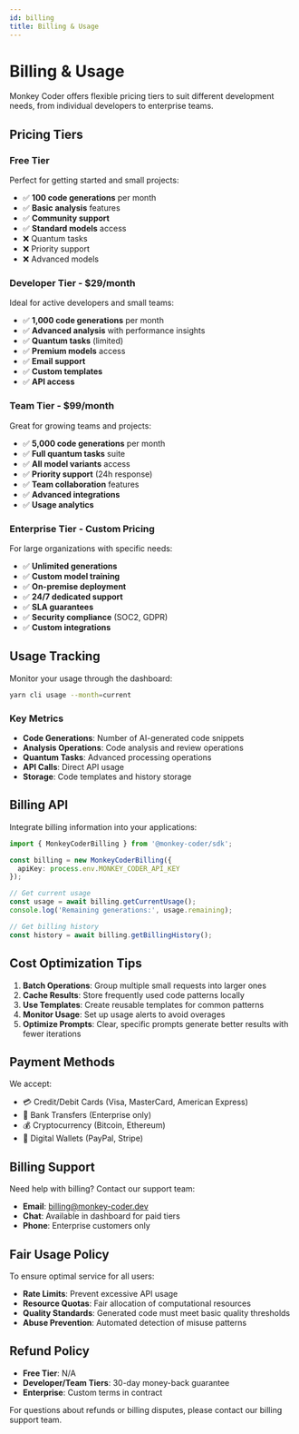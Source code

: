 ```yaml
---
id: billing
title: Billing & Usage
---
```


# Billing & Usage

Monkey Coder offers flexible pricing tiers to suit different development needs, from individual developers to enterprise teams.

## Pricing Tiers

### Free Tier

Perfect for getting started and small projects:

- ✅ **100 code generations** per month
- ✅ **Basic analysis** features
- ✅ **Community support**
- ✅ **Standard models** access
- ❌ Quantum tasks
- ❌ Priority support
- ❌ Advanced models

### Developer Tier - $29/month

Ideal for active developers and small teams:

- ✅ **1,000 code generations** per month
- ✅ **Advanced analysis** with performance insights
- ✅ **Quantum tasks** (limited)
- ✅ **Premium models** access
- ✅ **Email support**
- ✅ **Custom templates**
- ✅ **API access**

### Team Tier - $99/month

Great for growing teams and projects:

- ✅ **5,000 code generations** per month
- ✅ **Full quantum tasks** suite
- ✅ **All model variants** access
- ✅ **Priority support** (24h response)
- ✅ **Team collaboration** features
- ✅ **Advanced integrations**
- ✅ **Usage analytics**

### Enterprise Tier - Custom Pricing

For large organizations with specific needs:

- ✅ **Unlimited generations**
- ✅ **Custom model training**
- ✅ **On-premise deployment**
- ✅ **24/7 dedicated support**
- ✅ **SLA guarantees**
- ✅ **Security compliance** (SOC2, GDPR)
- ✅ **Custom integrations**

## Usage Tracking

Monitor your usage through the dashboard:

```bash
yarn cli usage --month=current
```

### Key Metrics

- **Code Generations**: Number of AI-generated code snippets
- **Analysis Operations**: Code analysis and review operations
- **Quantum Tasks**: Advanced processing operations
- **API Calls**: Direct API usage
- **Storage**: Code templates and history storage

## Billing API

Integrate billing information into your applications:

```typescript
import { MonkeyCoderBilling } from '@monkey-coder/sdk';

const billing = new MonkeyCoderBilling({
  apiKey: process.env.MONKEY_CODER_API_KEY
});

// Get current usage
const usage = await billing.getCurrentUsage();
console.log('Remaining generations:', usage.remaining);

// Get billing history
const history = await billing.getBillingHistory();
```

## Cost Optimization Tips

1. **Batch Operations**: Group multiple small requests into larger ones
2. **Cache Results**: Store frequently used code patterns locally
3. **Use Templates**: Create reusable templates for common patterns
4. **Monitor Usage**: Set up usage alerts to avoid overages
5. **Optimize Prompts**: Clear, specific prompts generate better results with fewer iterations

## Payment Methods

We accept:
- 💳 Credit/Debit Cards (Visa, MasterCard, American Express)
- 🏦 Bank Transfers (Enterprise only)
- 💰 Cryptocurrency (Bitcoin, Ethereum)
- 📱 Digital Wallets (PayPal, Stripe)

## Billing Support

Need help with billing? Contact our support team:

- **Email**: billing@monkey-coder.dev
- **Chat**: Available in dashboard for paid tiers
- **Phone**: Enterprise customers only

## Fair Usage Policy

To ensure optimal service for all users:

- **Rate Limits**: Prevent excessive API usage
- **Resource Quotas**: Fair allocation of computational resources
- **Quality Standards**: Generated code must meet basic quality thresholds
- **Abuse Prevention**: Automated detection of misuse patterns

## Refund Policy

- **Free Tier**: N/A
- **Developer/Team Tiers**: 30-day money-back guarantee
- **Enterprise**: Custom terms in contract

For questions about refunds or billing disputes, please contact our billing support team.
